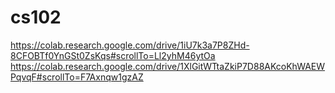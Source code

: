 # cs102
https://colab.research.google.com/drive/1iU7k3a7P8ZHd-8CFOBTf0YnGSt0ZsKqs#scrollTo=Ll2yhM46ytOa
https://colab.research.google.com/drive/1XlGitWTtaZkiP7D88AKcoKhWAEWPqvqF#scrollTo=F7Axnqw1gzAZ
